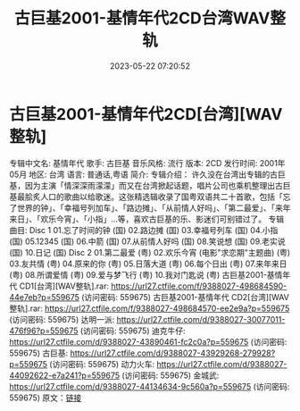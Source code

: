 ﻿---
title: 古巨基2001-基情年代2CD台湾WAV整轨
date: 2023-05-22 07:20:52
categories: WAV车载音乐、镜像
tags: 华语中文
---
# 古巨基2001-基情年代2CD[台湾][WAV整轨]

专辑中文名: 基情年代
歌手: 古巨基
音乐风格: 流行
版本: 2CD
发行时间: 2001年05月
地区: 台湾
语言: 普通话,粤语
简介:
专辑介绍：
许久没在台湾出专辑的古巨基，因为主演「情深深雨濛濛」而又在台湾掀起话题，唱片公司也乘机整理出古巨基最脍炙人口的歌曲以给歌迷。这张精选辑收录了国粤双语共二十首歌，包括「忘了世界的钟」、「幸福号列加车」、「路边摊」、「从前情人好吗」、「第二最爱」、「来年来日」、「欢乐今宵」、「小指」…等，喜欢古巨基的乐、影迷们可别错过了。
专辑曲目:
Disc 1
01.忘了时间的钟 (国)
02.路边摊 (国)
03.幸福号列车 (国)
04.小指 (国)
05.12345 (国)
06.中箭 (国)
07.从前情人好吗 (国)
08.笑说想 (国)
09.老实说 (国)
10.日记 (国)
Disc 2
01.第二最爱 (粤)
02.欢乐今宵 (电影"求恋期"主题曲) (粤)
03.友共情 (粤)
04.原来的你 (粤)
05.日落大道 (粤)
06.每个日出 (粤)
07.来年来日 (粤)
08.所谓爱情 (粤)
09.爱与梦飞行 (粤)
10.我对门匙说 (粤)
古巨基2001-基情年代 CD1[台湾][WAV整轨].rar: https://url27.ctfile.com/f/9388027-498684590-44e7eb?p=559675
(访问密码: 559675)
古巨基2001-基情年代 CD2[台湾][WAV整轨].rar: https://url27.ctfile.com/f/9388027-498684570-ee2e9a?p=559675
(访问密码: 559675)
达明一派: https://url27.ctfile.com/d/9388027-30077011-476f96?p=559675
(访问密码: 559675)
迪克牛仔: https://url27.ctfile.com/d/9388027-43890461-fc2c0a?p=559675
(访问密码: 559675)
古巨基: https://url27.ctfile.com/d/9388027-43929268-279928?p=559675
(访问密码: 559675)
动力火车: https://url27.ctfile.com/d/9388027-44092622-e7a241?p=559675
(访问密码: 559675)
金城武: https://url27.ctfile.com/d/9388027-44134634-9c560a?p=559675
(访问密码: 559675)
原文：[链接](https://blog.sina.com.cn/s/blog_1647c7e76010311zc.html)